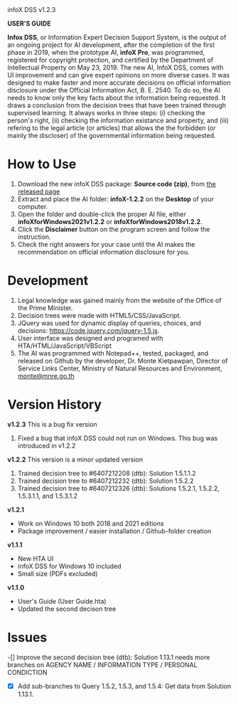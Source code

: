 <div id="g"></div>infoX DSS v1.2.3

**USER'S GUIDE**

**Infox DSS**, or Information Expert Decision Support System, is the output of an ongoing project for AI development, after the completion of the first phase in 2019, when the prototype AI, **infoX Pro**, was programmed, registered for copyright protection, and certified by the Department of Intellectual Property on May 23, 2019. The new AI, InfoX DSS, comes with UI improvement and can give expert opinions on more diverse cases. It was designed to make faster and more accurate decisions on official information disclosure under the Official Information Act, B. E. 2540. To do so, the AI needs to know only the key facts about the information being requested. It draws a conclusion from the decision trees that have been trained through supervised learning. It always works in three steps: (i) checking the person's right, (ii) checking the information existance and property, and (iii) refering to the legal article (or articles) that allows the the forbidden (or mainly the discloser) of the governmental information being requested.

# How to Use
1. Download the new infoX DSS package: **Source code (zip)**, from <a href="https://github.com/Kietpawpan/infoX/releases">the released page</a>
2. Extract and place the AI folder: **infoX-1.2.2** on the **Desktop** of your computer.
3. Open the folder and double-click the proper AI file, either **infoXforWindows2021v1.2.2** or **infoXforWindows2018v1.2.2**. 
4. Click the **Disclaimer** button on the program screen and follow the instruction.
5. Check the right answers for your case until the AI makes the recommendation on official information disclosure for you. 

# Development
1. Legal knowledge was gained mainly from the website of the Office of the Prime Minister.
2. Decision trees were made with HTML5/CSS/JavaScript. 
3. JQuery was used for dynamic display of queries, choices, and decisions: https://code.jquery.com/jquery-1.5.js. 
4. User interface was designed and programed with HTA/HTML/JavaScript/VBScript
5. The AI was programmed with Notepad++, tested, packaged, and released on Github by the developer, Dr. Monte Kietpawpan, Director of Service Links Center, Ministry of Natural Resources and Environment, monte@mnre.go.th

# Version History 
**v1.2.3**
This is a bug fix version
1. Fixed a bug that infoX DSS could not run on Windows. This bug was introduced in v1.2.2
 
**v1.2.2**
This version is a minor updated version
1. Trained decision tree to #6407212208 (dtb): Solution 1.5.1.1.2
2. Trained decision tree to #6407212232 (dtb): Solution 1.5.2.2
3. Trained decision tree to #6407212326 (dtb): Solutions 1.5.2.1, 1.5.2.2, 1.5.3.1.1, and 1.5.3.1.2

**v1.2.1**
- Work on Windows 10 both 2018 and 2021 editions 
- Package improvement / easier installation / Github-folder creation 

**v1.1.1**
- New HTA UI
- infoX DSS for Windows 10 included
- Small size (PDFs excluded)

**v1.1.0**
- User's Guide (User Guide.hta)
- Updated the second decison tree

# Issues
-[] Improve the second decision tree (dtb): Solution 1.13.1 needs more branches on AGENCY NAME / INFORMATION TYPE / PERSONAL CONDICTION 
- [x] Add sub-branches to Query 1.5.2, 1.5.3, and 1.5.4: Get data from Solution 1.13.1.
